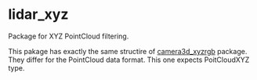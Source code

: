 # lidar_xyz
Package for XYZ PointCloud filtering.

This pakage has exactly the same structire of [camera3d_xyzrgb](https://github.com/giacomotomasi/camera3d_xyzrgb.git) package. They differ for the PointCloud data format. This one expects PoitCloudXYZ type.
